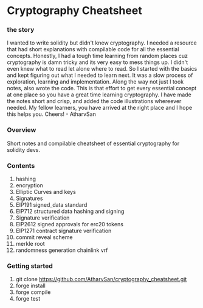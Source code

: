 # Cryptography Cheatsheet

### the story
I wanted to write solidity but didn't knew cryptography. I needed a resource that had short explanations with compilable code for all the essential concepts. Honestly, I had a tough time learning from random places cuz cryptography is damn tricky and its very easy to mess things up. I didn't even knew what to read let alone where to read. So I started with the basics and kept figuring out what I needed to learn next. It was a slow process of exploration, learning and implementation. Along the way not just I took notes, also wrote the code. This is that effort to get every essential concept at one place so you have a great time learning cryptography. I have made the notes short and crisp, and added the code illustrations whereever needed. My fellow learners, you have arrived at the right place and I hope this helps you. Cheers!     - AtharvSan

### Overview
Short notes and compilable cheatsheet of essential cryptography for solidity devs.

### Contents
1. hashing
2. encryption
3. Elliptic Curves and keys
4. Signatures
5. EIP191 signed_data standard
6. EIP712 structured data hashing and signing
7. Signature verification
8. EIP2612 signed approvals for erc20 tokens
9. EIP1271 contract signature verification
10. commit reveal scheme
11. merkle root
12. randomness generation chainlink vrf

### Getting started
1. git clone https://github.com/AtharvSan/cryptography_cheatsheet.git
2. forge install
3. forge compile
4. forge test